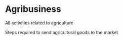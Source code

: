 # Agribusiness

All activities related to agriculture

Steps required to send agricultural goods to the market
